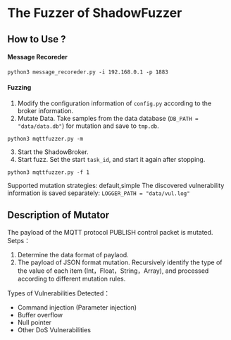 # The Fuzzer of ShadowFuzzer



## How to Use ?

#### Message Recoreder

```
python3 message_recoreder.py -i 192.168.0.1 -p 1883    
```

#### Fuzzing

1. Modify the configuration information of `config.py` according to the broker information.      
2. Mutate Data. Take samples from the data database (`DB_PATH = "data/data.db"`) for mutation and save to `tmp.db`.  
```
python3 mqttfuzzer.py -m 
```
3. Start the ShadowBroker.
4. Start fuzz. Set the start `task_id`, and start it again after stopping.   
```
python3 mqttfuzzer.py -f 1
```

Supported mutation strategies: default,simple
The discovered vulnerability information is saved separately: `LOGGER_PATH = "data/vul.log"`   



## Description of Mutator
The payload of the MQTT protocol PUBLISH control packet is mutated.
Setps：  
1. Determine the data format of paylaod.
2. The payload of JSON format mutation. Recursively identify the type of the value of each item (Int，Float，String，Array), and processed according to different mutation rules.    

Types of Vulnerabilities Detected：   
* Command injection (Parameter injection)  
* Buffer overflow   
* Null pointer   
* Other DoS Vulnerabilities